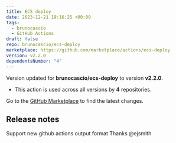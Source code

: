 ```yaml
---
title: ECS deploy
date: 2023-12-21 19:16:25 +00:00
tags:
  - brunocascio
  - GitHub Actions
draft: false
repo: brunocascio/ecs-deploy
marketplace: https://github.com/marketplace/actions/ecs-deploy
version: v2.2.0
dependentsNumber: "4"
---
```



Version updated for **brunocascio/ecs-deploy** to version **v2.2.0**.
- This action is used across all versions by **4** repositories.

Go to the [GitHub Marketplace](https://github.com/marketplace/actions/ecs-deploy) to find the latest changes.

## Release notes

Support new github actions output format
Thanks @ejsmith 

